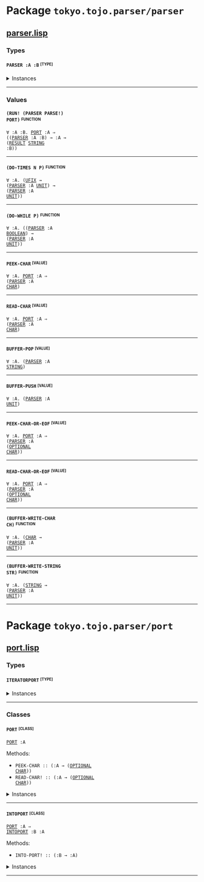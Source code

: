 # Package `tokyo.tojo.parser/parser`<a name="tokyo.tojo.parser/parser-package"></a>

## [parser.lisp](https://github.com/tojoqk/tokyo.tojo.parser/tree/main/src/parser.lisp) <a name="tokyo.tojo.parser/parser-parser-lisp-file"></a>

### Types

#### <code>PARSER :A :B</code> <sup><sub>[TYPE]</sub></sup><a name="parser-type"></a>

<details>
<summary>Instances</summary>

- <code><a href="#iterable-class">ITERABLE</a> (<a href="#parser-type">PARSER</a> :A)</code>
- <code><a href="#runtimerepr-class">RUNTIMEREPR</a> (<a href="#parser-type">PARSER</a> :A :B)</code>
- <code><a href="#monad-class">MONAD</a> (<a href="#parser-type">PARSER</a> :A)</code>
- <code><a href="#functor-class">FUNCTOR</a> (<a href="#parser-type">PARSER</a> :A)</code>
- <code><a href="#monadfail-class">MONADFAIL</a> (<a href="#parser-type">PARSER</a> :A)</code>
- <code><a href="#applicative-class">APPLICATIVE</a> (<a href="#parser-type">PARSER</a> :A)</code>

</details>


***

### Values

#### <code>(RUN! (PARSER PARSE!) PORT)</code> <sup><sub>FUNCTION</sub></sup><a name="run!-value"></a>
<code>&forall; :A :B. <a href="#port-class">PORT</a> :A &rArr; ((<a href="#parser-type">PARSER</a> :A :B) &rarr; :A &rarr; (<a href="#result-type">RESULT</a> <a href="#string-type">STRING</a> :B))</code>

***

#### <code>(DO-TIMES N P)</code> <sup><sub>FUNCTION</sub></sup><a name="do-times-value"></a>
<code>&forall; :A. (<a href="#ufix-type">UFIX</a> &rarr; (<a href="#parser-type">PARSER</a> :A <a href="#unit-type">UNIT</a>) &rarr; (<a href="#parser-type">PARSER</a> :A <a href="#unit-type">UNIT</a>))</code>

***

#### <code>(DO-WHILE P)</code> <sup><sub>FUNCTION</sub></sup><a name="do-while-value"></a>
<code>&forall; :A. ((<a href="#parser-type">PARSER</a> :A <a href="#boolean-type">BOOLEAN</a>) &rarr; (<a href="#parser-type">PARSER</a> :A <a href="#unit-type">UNIT</a>))</code>

***

#### <code>PEEK-CHAR</code> <sup><sub>[VALUE]</sub></sup><a name="peek-char-value"></a>
<code>&forall; :A. <a href="#port-class">PORT</a> :A &rArr; (<a href="#parser-type">PARSER</a> :A <a href="#char-type">CHAR</a>)</code>

***

#### <code>READ-CHAR</code> <sup><sub>[VALUE]</sub></sup><a name="read-char-value"></a>
<code>&forall; :A. <a href="#port-class">PORT</a> :A &rArr; (<a href="#parser-type">PARSER</a> :A <a href="#char-type">CHAR</a>)</code>

***

#### <code>BUFFER-POP</code> <sup><sub>[VALUE]</sub></sup><a name="buffer-pop-value"></a>
<code>&forall; :A. (<a href="#parser-type">PARSER</a> :A <a href="#string-type">STRING</a>)</code>

***

#### <code>BUFFER-PUSH</code> <sup><sub>[VALUE]</sub></sup><a name="buffer-push-value"></a>
<code>&forall; :A. (<a href="#parser-type">PARSER</a> :A <a href="#unit-type">UNIT</a>)</code>

***

#### <code>PEEK-CHAR-OR-EOF</code> <sup><sub>[VALUE]</sub></sup><a name="peek-char-or-eof-value"></a>
<code>&forall; :A. <a href="#port-class">PORT</a> :A &rArr; (<a href="#parser-type">PARSER</a> :A (<a href="#optional-type">OPTIONAL</a> <a href="#char-type">CHAR</a>))</code>

***

#### <code>READ-CHAR-OR-EOF</code> <sup><sub>[VALUE]</sub></sup><a name="read-char-or-eof-value"></a>
<code>&forall; :A. <a href="#port-class">PORT</a> :A &rArr; (<a href="#parser-type">PARSER</a> :A (<a href="#optional-type">OPTIONAL</a> <a href="#char-type">CHAR</a>))</code>

***

#### <code>(BUFFER-WRITE-CHAR CH)</code> <sup><sub>FUNCTION</sub></sup><a name="buffer-write-char-value"></a>
<code>&forall; :A. (<a href="#char-type">CHAR</a> &rarr; (<a href="#parser-type">PARSER</a> :A <a href="#unit-type">UNIT</a>))</code>

***

#### <code>(BUFFER-WRITE-STRING STR)</code> <sup><sub>FUNCTION</sub></sup><a name="buffer-write-string-value"></a>
<code>&forall; :A. (<a href="#string-type">STRING</a> &rarr; (<a href="#parser-type">PARSER</a> :A <a href="#unit-type">UNIT</a>))</code>

***

# Package `tokyo.tojo.parser/port`<a name="tokyo.tojo.parser/port-package"></a>

## [port.lisp](https://github.com/tojoqk/tokyo.tojo.parser/tree/main/src/port.lisp) <a name="tokyo.tojo.parser/port-port-lisp-file"></a>

### Types

#### <code>ITERATORPORT</code> <sup><sub>[TYPE]</sub></sup><a name="iteratorport-type"></a>

<details>
<summary>Instances</summary>

- <code><a href="#runtimerepr-class">RUNTIMEREPR</a> <a href="#iteratorport-type">ITERATORPORT</a></code>
- <code><a href="#port-class">PORT</a> <a href="#iteratorport-type">ITERATORPORT</a></code>
- <code><a href="#intoport-class">INTOPORT</a> (<a href="#iterator-type">ITERATOR</a> <a href="#char-type">CHAR</a>) <a href="#iteratorport-type">ITERATORPORT</a></code>
- <code><a href="#intoport-class">INTOPORT</a> <a href="#string-type">STRING</a> <a href="#iteratorport-type">ITERATORPORT</a></code>

</details>


***

### Classes

#### <code>PORT</code> <sup><sub>[CLASS]</sub></sup><a name="port-class"></a>
<code><a href="#port-class">PORT</a> :A</code>

Methods:
- <code>PEEK-CHAR :: (:A &rarr; (<a href="#optional-type">OPTIONAL</a> <a href="#char-type">CHAR</a>))</code>
- <code>READ-CHAR! :: (:A &rarr; (<a href="#optional-type">OPTIONAL</a> <a href="#char-type">CHAR</a>))</code>

<details>
<summary>Instances</summary>

- <code><a href="#port-class">PORT</a> <a href="#iteratorport-type">ITERATORPORT</a></code>

</details>


***

#### <code>INTOPORT</code> <sup><sub>[CLASS]</sub></sup><a name="intoport-class"></a>
<code><a href="#port-class">PORT</a> :A &rArr; <a href="#intoport-class">INTOPORT</a> :B :A</code>

Methods:
- <code>INTO-PORT! :: (:B &rarr; :A)</code>

<details>
<summary>Instances</summary>

- <code><a href="#intoport-class">INTOPORT</a> <a href="#string-type">STRING</a> <a href="#iteratorport-type">ITERATORPORT</a></code>
- <code><a href="#intoport-class">INTOPORT</a> (<a href="#iterator-type">ITERATOR</a> <a href="#char-type">CHAR</a>) <a href="#iteratorport-type">ITERATORPORT</a></code>

</details>


***

